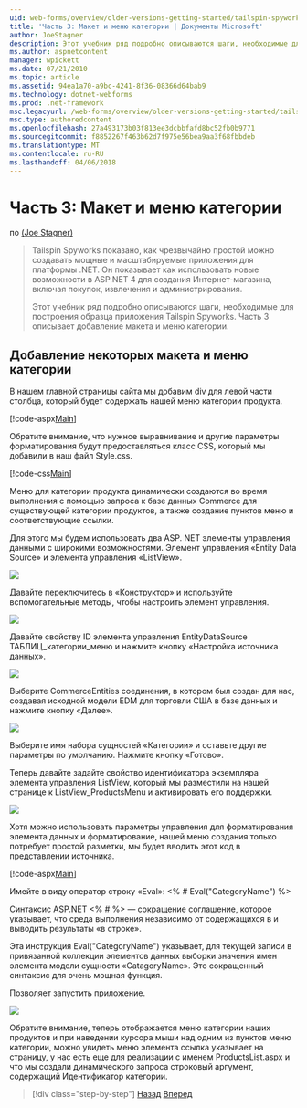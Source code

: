 ```yaml
---
uid: web-forms/overview/older-versions-getting-started/tailspin-spyworks/tailspin-spyworks-part-3
title: 'Часть 3: Макет и меню категории | Документы Microsoft'
author: JoeStagner
description: Этот учебник ряд подробно описываются шаги, необходимые для построения образца приложения Tailspin Spyworks. Часть 3 описывает добавление макета и меню категории.
ms.author: aspnetcontent
manager: wpickett
ms.date: 07/21/2010
ms.topic: article
ms.assetid: 94ea1a70-a9bc-4241-8f36-08366d64bab9
ms.technology: dotnet-webforms
ms.prod: .net-framework
msc.legacyurl: /web-forms/overview/older-versions-getting-started/tailspin-spyworks/tailspin-spyworks-part-3
msc.type: authoredcontent
ms.openlocfilehash: 27a493173b03f813ee3dcbbfafd8bc52fb0b9771
ms.sourcegitcommit: f8852267f463b62d7f975e56bea9aa3f68fbbdeb
ms.translationtype: MT
ms.contentlocale: ru-RU
ms.lasthandoff: 04/06/2018
---
```

<a name="part-3-layout-and-category-menu"></a>Часть 3: Макет и меню категории
====================
по [(Joe Stagner)](https://github.com/JoeStagner)

> Tailspin Spyworks показано, как чрезвычайно простой можно создавать мощные и масштабируемые приложения для платформы .NET. Он показывает как использовать новые возможности в ASP.NET 4 для создания Интернет-магазина, включая покупок, извлечения и администрирования.
> 
> Этот учебник ряд подробно описываются шаги, необходимые для построения образца приложения Tailspin Spyworks. Часть 3 описывает добавление макета и меню категории.


## <a id="_Toc260221669"></a>  Добавление некоторых макета и меню категории

В нашем главной страницы сайта мы добавим div для левой части столбца, который будет содержать нашей меню категории продукта.

[!code-aspx[Main](tailspin-spyworks-part-3/samples/sample1.aspx)]

Обратите внимание, что нужное выравнивание и другие параметры форматирования будут предоставляться класс CSS, который мы добавили в наш файл Style.css.

[!code-css[Main](tailspin-spyworks-part-3/samples/sample2.css)]

Меню для категории продукта динамически создаются во время выполнения с помощью запроса к базе данных Commerce для существующей категории продуктов, а также создание пунктов меню и соответствующие ссылки.

Для этого мы будем использовать два ASP. NET элементы управления данными с широкими возможностями. Элемент управления «Entity Data Source» и элемента управления «ListView».

![](tailspin-spyworks-part-3/_static/image1.jpg)

Давайте переключитесь в «Конструктор» и используйте вспомогательные методы, чтобы настроить элемент управления.

![](tailspin-spyworks-part-3/_static/image2.jpg)

Давайте свойству ID элемента управления EntityDataSource ТАБЛИЦ\_категории\_меню и нажмите кнопку «Настройка источника данных».

![](tailspin-spyworks-part-3/_static/image3.jpg)

Выберите CommerceEntities соединения, в котором был создан для нас, создавая исходной модели EDM для торговли США в базе данных и нажмите кнопку «Далее».

![](tailspin-spyworks-part-3/_static/image4.jpg)

Выберите имя набора сущностей «Категории» и оставьте другие параметры по умолчанию. Нажмите кнопку «Готово».

Теперь давайте задайте свойство идентификатора экземпляра элемента управления ListView, который мы разместили на нашей странице к ListView\_ProductsMenu и активировать его поддержки.

![](tailspin-spyworks-part-3/_static/image5.jpg)

Хотя можно использовать параметры управления для форматирования элемента данных и форматирование, нашей меню создания только потребует простой разметки, мы будет вводить этот код в представлении источника.

[!code-aspx[Main](tailspin-spyworks-part-3/samples/sample3.aspx)]

Имейте в виду оператор строку «Eval»: &lt;% # Eval("CategoryName") %&gt;

Синтаксис ASP.NET &lt;% # %&gt; — сокращение соглашение, которое указывает, что среда выполнения независимо от содержащихся в и выводить результаты «в строке».

Эта инструкция Eval("CategoryName") указывает, для текущей записи в привязанной коллекции элементов данных выборки значения имен элемента модели сущности «CatagoryName». Это сокращенный синтаксис для очень мощная функция.

Позволяет запустить приложение.

![](tailspin-spyworks-part-3/_static/image6.jpg)

Обратите внимание, теперь отображается меню категории наших продуктов и при наведении курсора мыши над одним из пунктов меню категории, можно увидеть меню элемента ссылка указывает на страницу, у нас есть еще для реализации с именем ProductsList.aspx и что мы создали динамического запроса строковый аргумент, содержащий  Идентификатор категории.

> [!div class="step-by-step"]
> [Назад](tailspin-spyworks-part-2.md)
> [Вперед](tailspin-spyworks-part-4.md)
